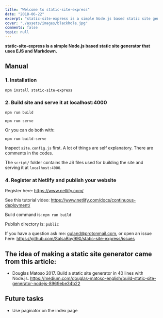 ```yaml
---
title: "Welcome to static-site-express"
date: "2018-06-22"
excerpt: "static-site-express is a simple Node.js based static site generator that uses EJS and Markdown."
cover: "./assets/images/blackhole.jpg"
comments: false
topic: null
---
```


**static-site-express is a simple Node.js based static site generator that uses EJS and Markdown.**

## Manual

### 1. Installation

`npm install static-site-express`


### 2. Build site and serve it at localhost:4000

`npm run build`

`npm run serve`

Or you can do both with:

`npm run build-serve`

Inspect `site.config.js` first. A lot of things are self explanatory. There are comments in the codes.

The `script/` folder contains the JS files used for building the site and serving it at `localhost:4000`.


### 4. Register at Netlify and publish your website

Register here: https://www.netlify.com/

See this tutorial video: https://www.netlify.com/docs/continuous-deployment/

Build command is: `npm run build`

Publish directory is: `public`

If you have a question ask me: guland@protonmail.com, or open an issue here: https://github.com/SalsaBoy990/static-site-express/issues


## The idea of making a static site generator came from this article:

* Douglas Matoso 2017. Build a static site generator in 40 lines with Node.js. 
https://medium.com/douglas-matoso-english/build-static-site-generator-nodejs-8969ebe34b22


## Future tasks

* Use paginator on the index page
